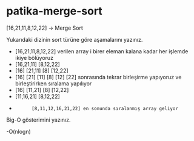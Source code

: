 # patika-merge-sort


[16,21,11,8,12,22] -> Merge Sort

Yukarıdaki dizinin sort türüne göre aşamalarını yazınız.

 - [16,21,11,8,12,22] verilen array i birer eleman kalana kadar her işlemde ikiye bölüyoruz
 -   [16,21,11]               [8,12,22]       
 -  [16]    [21,11]         [8]    [12,22]    
 -  [16]   [21] [11]        [8]   [12] [22] sonrasında tekrar birleşirme yapıyoruz ve birleştirirken sıralama yapılıyor
 -  [16]    [11,21]         [8]    [12,22]     
 -    [11,16,21]              [8,12,22]        
 -           [8,11,12,16,21,22] en sonunda sıralanmış array geliyor
 
 
 
 Big-O gösterimini yazınız.
 
  -O(nlogn)
